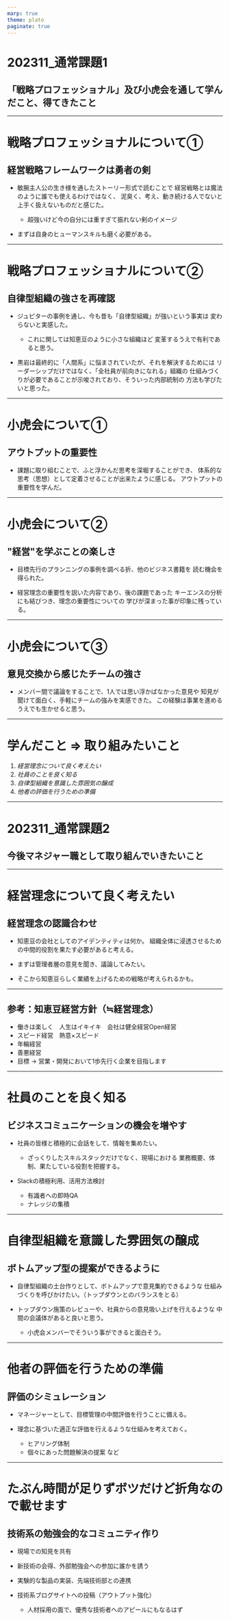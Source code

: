 ```yaml
---
marp: true
theme: plato
paginate: true
---
```


<!-- _class: titlepage -->
# 202311_通常課題1

## 「戦略プロフェッショナル」及び小虎会を通して学んだこと、得てきたこと

---

# 戦略プロフェッショナルについて①

## 経営戦略フレームワークは勇者の剣

- 敏腕主人公の生き様を通したストーリー形式で読むことで
  経営戦略とは魔法のように誰でも使えるわけではなく、
  泥臭く、考え、動き続ける人でないと上手く扱えないものだと感じた。
  - 超強いけど今の自分には重すぎて振れない剣のイメージ

- まずは自身のヒューマンスキルも磨く必要がある。

---

# 戦略プロフェッショナルについて②

## 自律型組織の強さを再確認

- ジュピターの事例を通し、今も昔も「自律型組織」が強いという事実は
  変わらないと実感した。
  - これに関しては知恵豆のように小さな組織ほど
    変革するうえで有利であると思う。

- 黒岩は最終的に「人間系」に悩まされていたが、それを解決するためには
  リーダーシップだけではなく、「全社員が前向きになれる」組織の
  仕組みづくりが必要であることが示唆されており、そういった内部統制の
  方法も学びたいと思った。

---

# 小虎会について①

## アウトプットの重要性

- 課題に取り組むことで、ふと浮かんだ思考を深堀することができ、
  体系的な思考（思想）として定着させることが出来たように感じる。
  アウトプットの重要性を学んだ。

---

# 小虎会について②

## "経営"を学ぶことの楽しさ

- 目標先行のプランニングの事例を調べる折、他のビジネス書籍を
  読む機会を得られた。

- 経営理念の重要性を説いた内容であり、後の課題であった
  キーエンスの分析にも結びつき、理念の重要性についての
  学びが深まった事が印象に残っている。

---

# 小虎会について③

## 意見交換から感じたチームの強さ

- メンバー間で議論をすることで、1人では思い浮かばなかった意見や
  知見が聞けて面白く、手軽にチームの強みを実感できた。
  この経験は事業を進めるうえでも生かせると思う。

---

<!-- _class: cool-list -->
# 学んだこと ⇒ 取り組みたいこと

1. *経営理念について良く考えたい*
2. *社員のことを良く知る*
3. *自律型組織を意識した雰囲気の醸成*
4. *他者の評価を行うための準備*

---

<!-- _class: titlepage -->
# 202311_通常課題2

## 今後マネジャー職として取り組んでいきたいこと

---

# 経営理念について良く考えたい

## 経営理念の認識合わせ

- 知恵豆の会社としてのアイデンティティは何か。
  組織全体に浸透させるための中間的役割を果たす必要があると考える。

- まずは管理者層の意見を聞き、議論してみたい。

- そこから知恵豆らしく業績を上げるための戦略が考えられるかも。

---

## 参考：知恵豆経営方針（≒経営理念）

- 働きは楽しく　人生はイキイキ　会社は健全経営Open経営
- スピード経営　熱意×スピード
- 年輪経営
- 善悪経営
- 目標 → 営業・開発において1歩先行く企業を目指します

---

# 社員のことを良く知る

## ビジネスコミュニケーションの機会を増やす

- 社員の皆様と積極的に会話をして、情報を集めたい。
  - ざっくりしたスキルスタックだけでなく、現場における
    業務概要、体制、果たしている役割を把握する。

- Slackの積極利用、活用方法検討
  - 有識者への即時QA
  - ナレッジの集積

---

# 自律型組織を意識した雰囲気の醸成

## ボトムアップ型の提案ができるように

- 自律型組織の土台作りとして、ボトムアップで意見集約できるような
  仕組みづくりを呼びかけたい。（トップダウンとのバランスをとる）

- トップダウン施策のレビューや、社員からの意見吸い上げを行えるような
  中間の会議体があると良いと思う。
  - 小虎会メンバーでそういう事ができると面白そう。

---

# 他者の評価を行うための準備

## 評価のシミュレーション

- マネージャーとして、目標管理の中間評価を行うことに備える。

- 理念に基づいた適正な評価を行えるような仕組みを考えておく。
  - ヒアリング体制
  - 個々にあった問題解決の提案 など

---

# たぶん時間が足りずボツだけど折角なので載せます

## 技術系の勉強会的なコミュニティ作り

- 現場での知見を共有

- 新技術の会得、外部勉強会への参加に誰かを誘う

- 実験的な製品の実装、先端技術部との連携

- 技術系ブログサイトへの投稿（アウトプット強化）
  - 人材採用の面で、優秀な技術者へのアピールにもなるはず
